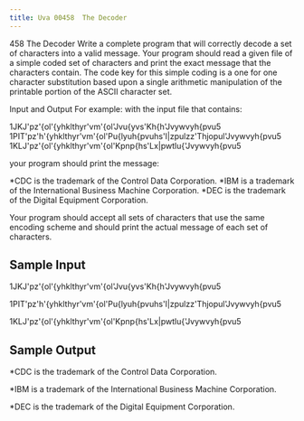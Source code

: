 ```yaml
---
title: Uva 00458  The Decoder
---
```


458 The Decoder
Write a complete program that will correctly decode a set of characters into a valid message. Your
program should read a given file of a simple coded set of characters and print the exact message that
the characters contain. The code key for this simple coding is a one for one character substitution based
upon a single arithmetic manipulation of the printable portion of the ASCII character set.

Input and Output
For example: with the input file that contains:

1JKJ'pz'{ol'{yhklthyr'vm'{ol'Jvu{yvs'Kh{h'Jvywvyh{pvu5
1PIT'pz'h'{yhklthyr'vm'{ol'Pu{lyuh{pvuhs'I|zpulzz'Thjopul'Jvywvyh{pvu5
1KLJ'pz'{ol'{yhklthyr'vm'{ol'Kpnp{hs'Lx|pwtlu{'Jvywvyh{pvu5

your program should print the message:

*CDC is the trademark of the Control Data Corporation.
*IBM is a trademark of the International Business Machine Corporation.
*DEC is the trademark of the Digital Equipment Corporation.

Your program should accept all sets of characters that use the same encoding scheme and should
print the actual message of each set of characters.

## Sample Input
<p>1JKJ'pz'{ol'{yhklthyr'vm'{ol'Jvu{yvs'Kh{h'Jvywvyh{pvu5</p><p>1PIT'pz'h'{yhklthyr'vm'{ol'Pu{lyuh{pvuhs'I|zpulzz'Thjopul'Jvywvyh{pvu5</p><p>1KLJ'pz'{ol'{yhklthyr'vm'{ol'Kpnp{hs'Lx|pwtlu{'Jvywvyh{pvu5</p><p></p>

## Sample Output
<p>*CDC is the trademark of the Control Data Corporation.</p><p>*IBM is a trademark of the International Business Machine Corporation.</p><p>*DEC is the trademark of the Digital Equipment Corporation.</p>